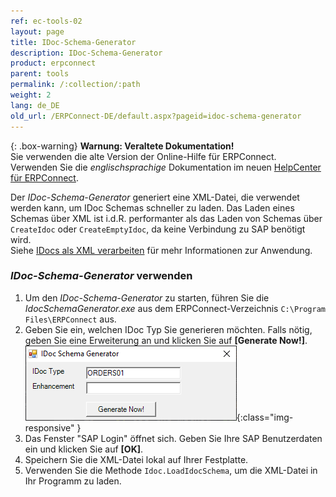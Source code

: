 ```yaml
---
ref: ec-tools-02
layout: page
title: IDoc-Schema-Generator
description: IDoc-Schema-Generator
product: erpconnect
parent: tools
permalink: /:collection/:path
weight: 2
lang: de_DE
old_url: /ERPConnect-DE/default.aspx?pageid=idoc-schema-generator
---
```


{: .box-warning}
**Warnung: Veraltete Dokumentation!** <br>
Sie verwenden die alte Version der Online-Hilfe für ERPConnect.<br>
Verwenden Sie die *englischsprachige* Dokumentation im neuen [HelpCenter für ERPConnect](https://helpcenter.theobald-software.com/erpconnect/documentation/introduction/).

Der *IDoc-Schema-Generator* generiert eine XML-Datei, die verwendet werden kann, um IDoc Schemas schneller zu laden.
Das Laden eines Schemas über XML ist i.d.R. performanter als das Laden von Schemas über `CreateIdoc` oder `CreateEmptyIdoc`, da keine Verbindung zu SAP benötigt wird.<br>
Siehe [IDocs als XML verarbeiten](../idocs-senden-und-empfangen/idocs-als-xml-verarbeiten) für mehr Informationen zur Anwendung.

### *IDoc-Schema-Generator* verwenden
 
1. Um den *IDoc-Schema-Generator* zu starten, führen Sie die *IdocSchemaGenerator.exe* aus dem ERPConnect-Verzeichnis `C:\Program Files\ERPConnect` aus.
2. Geben Sie ein, welchen IDoc Typ Sie generieren möchten. Falls nötig, geben Sie eine Erweiterung an und klicken Sie auf **[Generate Now!]**. <br>
![Tools-002](/img/content/Tools-002.png){:class="img-responsive" }
3. Das Fenster "SAP Login" öffnet sich. Geben Sie Ihre SAP Benutzerdaten ein und klicken Sie auf **[OK]**.
4. Speichern Sie die XML-Datei lokal auf Ihrer Festplatte.
5. Verwenden Sie die Methode `Idoc.LoadIdocSchema`, um die XML-Datei in Ihr Programm zu laden.
